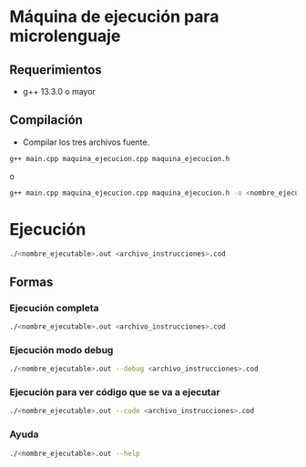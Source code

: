 # Máquina de ejecución para microlenguaje 

## Requerimientos

- g++ 13.3.0 o mayor

## Compilación
- Compilar los tres archivos fuente.

```bash
g++ main.cpp maquina_ejecucion.cpp maquina_ejecucion.h 
```

o

```bash
g++ main.cpp maquina_ejecucion.cpp maquina_ejecucion.h -o <nombre_ejecutable>.out

```

# Ejecución

```bash
./<nombre_ejecutable>.out <archivo_instrucciones>.cod
```

## Formas

### Ejecución completa
 
```bash
./<nombre_ejecutable>.out <archivo_instrucciones>.cod
```
### Ejecución modo debug
```bash
./<nombre_ejecutable>.out --debug <archivo_instrucciones>.cod
```
### Ejecución para ver código que se va a ejecutar
```bash
./<nombre_ejecutable>.out --code <archivo_instrucciones>.cod
```
### Ayuda
```bash
./<nombre_ejecutable>.out --help
```
